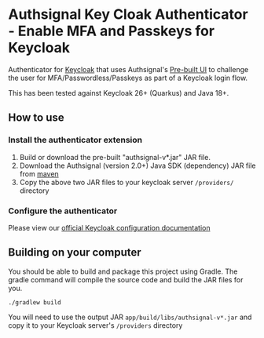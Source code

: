 # Authsignal Key Cloak Authenticator - Enable MFA and Passkeys for Keycloak
Authenticator for [Keycloak](https://github.com/keycloak/keycloak) that uses Authsignal's [Pre-built UI](https://docs.authsignal.com/scenarios/launching-the-prebuilt-ui) to challenge the user for MFA/Passwordless/Passkeys as part of a Keycloak login flow.

This has been tested against Keycloak 26+ (Quarkus) and Java 18+.

## How to use
### Install the authenticator extension
1. Build or download the pre-built "authsignal-v*.jar" JAR file.
2. Download the Authsignal (version 2.0+) Java SDK (dependency) JAR file from [maven](https://mvnrepository.com/artifact/com.authsignal/authsignal-java)
3. Copy the above two JAR files to your keycloak server `/providers/` directory


### Configure the authenticator
Please view our [official Keycloak configuration documentation](https://docs.authsignal.com/integrations/keycloak)


## Building on your computer
You should be able to build and package this project using Gradle. The gradle command will compile the source code and build the JAR files for you. 

`./gradlew build`

You will need to use the output JAR `app/build/libs/authsignal-v*.jar`  and copy it to your Keycloak server's `/providers` directory